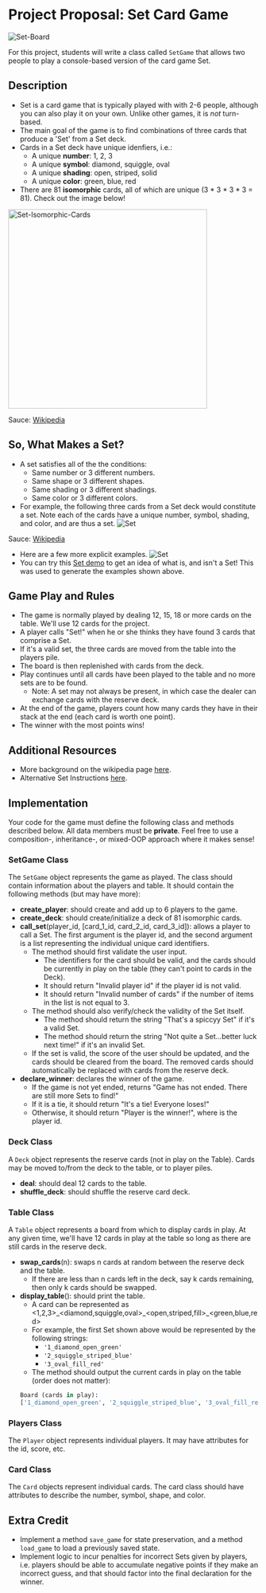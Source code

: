 # Project Proposal: Set Card Game
![Set-Board](./assets/set-board.png)

For this project, students will write a class called `SetGame` that allows two people to play a console-based version of the card game Set.

## Description
* Set is a card game that is typically played with with 2-6 people, although you can also play it on your own. Unlike other games, it is *not* turn-based.
* The main goal of the game is to find combinations of three cards that produce a 'Set' from a Set deck.  
* Cards in a Set deck have unique idenfiers, i.e.:
  * A unique **number**: 1, 2, 3
  * A unique **symbol**: diamond, squiggle, oval
  * A unique **shading**: open, striped, solid
  * A unique **color**: green, blue, red
* There are 81 **isomorphic** cards, all of which are unique (3 * 3 * 3 * 3 = 81). Check out the image below! 


<img alt="Set-Isomorphic-Cards" src="./assets/set-isomorphic.svg" width="400"/>

Sauce: [Wikipedia](https://en.wikipedia.org/wiki/Set_(card_game))

## So, What Makes a Set?
* A set satisfies all of the the conditions:
  * Same number or 3 different numbers. 
  * Same shape or 3 different shapes.
  * Same shading or 3 different shadings.
  * Same color or 3 different colors. 
* For example, the following three cards from a Set deck would constitute a set. Note each of the cards have a unique number, symbol, shading, and color, and are thus a set. 
 ![Set](./assets/set.png)
 
 Sauce: [Wikipedia](https://en.wikipedia.org/wiki/Set_(card_game))
* Here are a few more explicit examples.
![Set](./assets/set-examples.png)
* You can try this [Set demo](http://www.setgame.com/set/puzzle) to get an idea of what is, and isn't a Set! This was used to generate the examples shown above.

## Game Play and Rules
* The game is normally played by dealing 12, 15, 18 or more cards on the table. We'll use 12 cards for the project.
* A player calls "Set!" when he or she thinks they have found 3 cards that comprise a Set.
* If it's a valid set, the three cards are moved from the table into the players pile. 
* The board is then replenished with cards from the deck. 
* Play continues until all cards have been played to the table and no more sets are to be found.
  * Note: A set may not always be present, in which case the dealer can exchange cards with the reserve deck. 
* At the end of the game, players count how many cards they have in their stack at the end (each card is worth one point).
* The winner with the most points wins!

## Additional Resources
* More background on the wikipedia page [here](https://en.wikipedia.org/wiki/Set_(card_game)).
* Alternative Set Instructions [here](https://www.setgame.com/sites/default/files/instructions/SET%20INSTRUCTIONS%20-%20ENGLISH.pdf).

## Implementation
Your code for the game must define the following class and methods described below. All data members must be **private**. Feel free to use a composition-, inheritance-, or mixed-OOP approach where it makes sense!

### SetGame Class 
The `SetGame` object represents the game as played. The class should contain information about the players and table. It should contain the following methods (but may have more):
* **create_player**: should create and add up to 6 players to the game.
* **create_deck**: should create/initialize a deck of 81 isomorphic cards. 
* **call_set**(player_id, [card_1_id, card_2_id, card_3_id]): allows a player to call a Set. The first argument is the player id, and the second argument is a list representing the individual unique card identifiers.
  * The method should first validate the user input.
    * The identifiers for the card should be valid, and the cards should be currently in play on the table (they can't point to cards in the Deck). 
    * It should return "Invalid player id" if the player id is not valid.
    * It should return "Invalid number of cards" if the number of items in the list is not equal to 3.
  * The method should also verify/check the validity of the Set itself.
    * The method should return the string "That's a spiccyy Set" if it's a valid Set.
    * The method should return the string "Not quite a Set...better luck next time!" if it's an invalid Set.
  * If the set is valid, the score of the user should be updated, and the cards should be cleared from the board. The removed cards should automatically be replaced with cards from the reserve deck.  
* **declare_winner**: declares the winner of the game. 
  * If the game is not yet ended, returns "Game has not ended. There are still more Sets to find!"
  * If it is a tie, it should return "It's a tie! Everyone loses!"
  * Otherwise, it should return "Player <id> is the winner!", where <id> is the player id.

### Deck Class
A `Deck` object represents the reserve cards (not in play on the Table). Cards may be moved to/from the deck to the table, or to player piles.
* **deal**: should deal 12 cards to the table.
* **shuffle_deck**: should shuffle the reserve card deck.

### Table Class
A `Table` object represents a board from which to display cards in play. At any given time, we'll have 12 cards in play at the table so long as there are still cards in the reserve deck.
* **swap_cards**(n): swaps n cards at random between the reserve deck and the table. 
  * If there are less than n cards left in the deck, say k cards remaining, then only k cards should be swapped. 
* **display_table**(): should print the table.
  * A card can be represented as <1,2,3>\_<diamond,squiggle,oval>\_<open,striped,fill>\_<green,blue,red>
  * For example, the first Set shown above would be represented by the following strings:
    * `'1_diamond_open_green'`
    * `'2_squiggle_striped_blue'`
    * `'3_oval_fill_red'`
  * The method should output the current cards in play on the table (order does not matter):
  ```python
  Board (cards in play):
  ['1_diamond_open_green', '2_squiggle_striped_blue', '3_oval_fill_red',...]
  ```

### Players Class
The `Player` object represents individual players. It may have attributes for the id, score, etc.

### Card Class
The `Card` objects represent individual cards. The card class should have attributes to describe the number, symbol, shape, and color. 

## Extra Credit
* Implement a method `save_game` for state preservation, and a method `load_game` to load a previously saved state.
* Implement logic to incur penalties for incorrect Sets given by players, i.e. players should be able to accumulate negative points if they make an incorrect guess, and that should factor into the final declaration for the winner.


